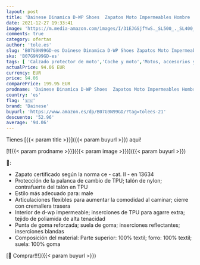 ```yaml
---
layout: post
title: 'Dainese Dinamica D-WP Shoes  Zapatos Moto Impermeables Hombre  Negro Rojo Fluo  40 EU'
date: 2021-12-27 19:33:41
image: 'https://m.media-amazon.com/images/I/31EJGSjfYwS._SL500_._SL400_.jpg'
comments: true
category: ofertas
author: 'tole.es'
slug: 'B07G9N99GD-es Dainese Dinamica D-WP Shoes Zapatos Moto Impermeables...'
sku: 'B07G9N99GD-es'
tags: [ 'Calzado protector de moto','Coche y moto','Motos, accesorios y piezas','Ropa de protección para moto','dainese','zapatos', ]
actualPrice: 94.06 EUR
currency: EUR
price: 94.06
comparePrice: 199.95 EUR
prodname: 'Dainese Dinamica D-WP Shoes  Zapatos Moto Impermeables Hombre  Negro Rojo Fluo  40 EU'
country: 'es'
flag: '🇪🇸'
brand: 'Dainese'
buyurl: 'https://www.amazon.es/dp/B07G9N99GD/?tag=tolees-21'
descuento: '52.96'
average: '94.06'
---
```


Tienes [{{< param title >}}]({{< param buyurl >}}) aqui!

[![{{< param prodname >}}]({{< param image >}})]({{< param buyurl >}})

🔎:

- Zapato certificado según la norma ce - cat. II - en 13634
- Protección de la palanca de cambio de TPU; talón de nylon; contrafuerte del talón en TPU
- Estilo más adecuado para: male
- Articulaciones flexibles para aumentar la comodidad al caminar; cierre con cremallera trasera
- Interior de d-wp impermeable; inserciones de TPU para agarre extra; tejido de poliamida de alta tenacidad
- Punta de goma reforzada; suela de goma; inserciones reflectantes; inserciones blandas
- Composición del material: Parte superior: 100% textil; forro: 100% textil; suela: 100% goma

[🛒 Comprar!!!]({{< param buyurl >}})
